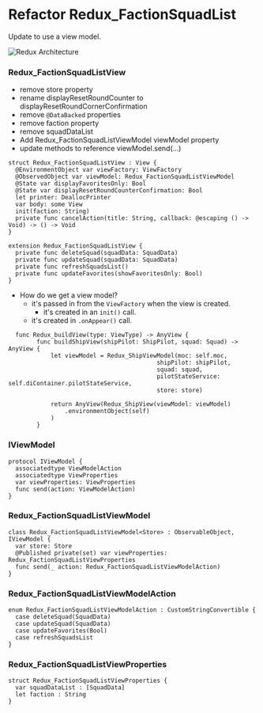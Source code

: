 #  Refactor Redux_FactionSquadList

Update to use a view model.

![Redux Architecture](https://pakirby1.github.io/images/CacheService-Redux_FactionSquadList.png)

### Redux_FactionSquadListView

- remove store property
- rename displayResetRoundCounter to displayResetRoundCornerConfirmation
- remove `@DataBacked` properties  
- remove faction property
- remove squadDataList
- Add Redux_FactionSquadListViewModel viewModel property
- update methods to reference viewModel.send(...)

```
struct Redux_FactionSquadListView : View {
  @EnvironmentObject var viewFactory: ViewFactory
  @ObservedObject var viewModel: Redux_FactionSquadListViewModel
  @State var displayFavoritesOnly: Bool
  @State var displayResetRoundCounterConfirmation: Bool
  let printer: DeallocPrinter
  var body: some View
  init(faction: String)
  private func cancelAction(title: String, callback: @escaping () -> Void) -> () -> Void  
}

extension Redux_FactionSquadListView {
  private func deleteSquad(squadData: SquadData)
  private func updateSquad(squadData: SquadData)
  private func refreshSquadsList()
  private func updateFavorites(showFavoritesOnly: Bool)
}
```

- How do we get a view model?
  - it's passed in from the `ViewFactory` when the view is created.
    - it's created in an `init()` call.
  - it's created in `.onAppear()` call.

```
  func Redux_buildView(type: ViewType) -> AnyView {
        func buildShipView(shipPilot: ShipPilot, squad: Squad) -> AnyView {
            let viewModel = Redux_ShipViewModel(moc: self.moc,
                                          shipPilot: shipPilot,
                                          squad: squad,
                                          pilotStateService: self.diContainer.pilotStateService,
                                          store: store)
            
            return AnyView(Redux_ShipView(viewModel: viewModel)
                .environmentObject(self)
            )
        }
```

### IViewModel
```
protocol IViewModel {
  associatedtype ViewModelAction
  associatedtype ViewProperties
  var viewProperties: ViewProperties
  func send(action: ViewModelAction)
}
```
### Redux_FactionSquadListViewModel
```
class Redux_FactionSquadListViewModel<Store> : ObservableObject, IViewModel {
  var store: Store
  @Published private(set) var viewProperties: Redux_FactionSquadListViewProperties
  func send(_ action: Redux_FactionSquadListViewModelAction)
}
```
### Redux_FactionSquadListViewModelAction
```
enum Redux_FactionSquadListViewModelAction : CustomStringConvertible {
  case deleteSquad(SquadData)
  case updateSquad(SquadData)
  case updateFavorites(Bool)
  case refreshSquadsList
}
```
### Redux_FactionSquadListViewProperties
```
struct Redux_FactionSquadListViewProperties {
  var squadDataList : [SquadData]
  let faction : String
}
```



